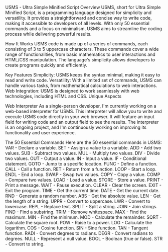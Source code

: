 USMS - Ultra Simple Minified Script
Overview
USMS, short for Ultra Simple Minified Script, is a programming language designed for simplicity and versatility. It provides a straightforward and concise way to write code, making it accessible to developers of all levels. With only 50 essential commands and a focus on minimalism, USMS aims to streamline the coding process while delivering powerful results.

How It Works
USMS code is made up of a series of commands, each consisting of 3 to 5 uppercase characters. These commands cover a wide range of functionalities, from basic mathematics to user interactions and HTML/CSS manipulation. The language's simplicity allows developers to create programs quickly and efficiently.

Key Features
Simplicity: USMS keeps the syntax minimal, making it easy to read and write code.
Versatility: With a limited set of commands, USMS can handle various tasks, from mathematical calculations to web interactions.
Web Integration: USMS is designed to work seamlessly with web technologies, including HTML and CSS.
Unique Aspects

Web Interpreter
As a single-person developer, I'm currently working on a web-based interpreter for USMS.
This interpreter will allow you to write and execute USMS code directly in your web browser.
It will feature an input field for writing code and an output field to see the results.
The interpreter is an ongoing project, and I'm continuously working on improving its functionality and user experience.

The 50 Essential Commands
Here are the 50 essential commands in USMS:
VAR - Declare a variable.
SET - Assign a value to a variable.
ADD - Add two values.
SUB - Subtract two values.
MUL - Multiply two values.
DIV - Divide two values.
OUT - Output a value.
IN - Input a value.
IF - Conditional statement.
GOTO - Jump to a specific location.
FUNC - Define a function.
CALL - Call a function.
RET - Return from a function.
LOOP - Start a loop.
ENDL - End a loop.
SWAP - Swap two values.
COPY - Copy a value.
COMP - Compare two values.
LOAD - Load a value.
STORE - Store a value.
PRINT - Print a message.
WAIT - Pause execution.
CLEAR - Clear the screen.
EXIT - Exit the program.
TIME - Get the current time.
DATE - Get the current date.
RND - Generate a random number.
ABS - Get the absolute value.
LEN - Get the length of a string.
UPPR - Convert to uppercase.
LWR - Convert to lowercase.
REPL - Replace text.
SPLIT - Split a string.
JOIN - Join strings.
FIND - Find a substring.
TRIM - Remove whitespace.
MAX - Find the maximum.
MIN - Find the minimum.
MOD - Calculate the remainder.
SQRT - Calculate the square root.
POW - Raise to a power.
LOG - Calculate the logarithm.
COS - Cosine function.
SIN - Sine function.
TAN - Tangent function.
RADI - Convert degrees to radians.
DEGR - Convert radians to degrees.
NULL - Represent a null value.
BOOL - Boolean (true or false).
STR - Convert to string.

